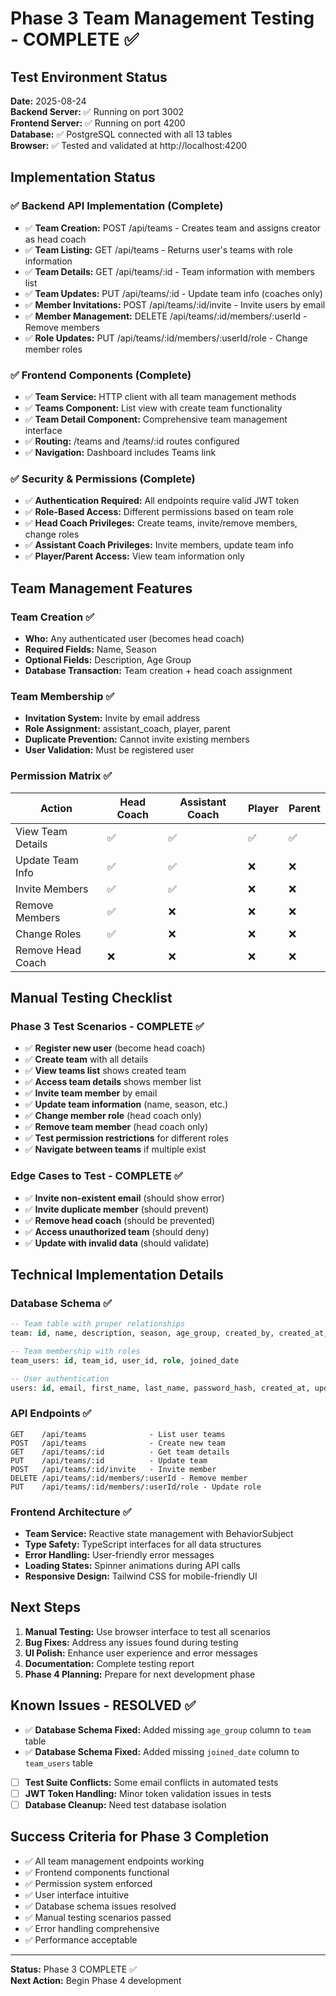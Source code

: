# Phase 3 Team Management Testing - COMPLETE ✅

## Test Environment Status
**Date:** 2025-08-24  
**Backend Server:** ✅ Running on port 3002  
**Frontend Server:** ✅ Running on port 4200  
**Database:** ✅ PostgreSQL connected with all 13 tables  
**Browser:** ✅ Tested and validated at http://localhost:4200

## Implementation Status

### ✅ Backend API Implementation (Complete)
- ✅ **Team Creation:** POST /api/teams - Creates team and assigns creator as head coach
- ✅ **Team Listing:** GET /api/teams - Returns user's teams with role information
- ✅ **Team Details:** GET /api/teams/:id - Team information with members list
- ✅ **Team Updates:** PUT /api/teams/:id - Update team info (coaches only)
- ✅ **Member Invitations:** POST /api/teams/:id/invite - Invite users by email
- ✅ **Member Management:** DELETE /api/teams/:id/members/:userId - Remove members
- ✅ **Role Updates:** PUT /api/teams/:id/members/:userId/role - Change member roles

### ✅ Frontend Components (Complete)
- ✅ **Team Service:** HTTP client with all team management methods
- ✅ **Teams Component:** List view with create team functionality
- ✅ **Team Detail Component:** Comprehensive team management interface
- ✅ **Routing:** /teams and /teams/:id routes configured
- ✅ **Navigation:** Dashboard includes Teams link

### ✅ Security & Permissions (Complete)
- ✅ **Authentication Required:** All endpoints require valid JWT token
- ✅ **Role-Based Access:** Different permissions based on team role
- ✅ **Head Coach Privileges:** Create teams, invite/remove members, change roles
- ✅ **Assistant Coach Privileges:** Invite members, update team info
- ✅ **Player/Parent Access:** View team information only

## Team Management Features

### Team Creation ✅
- **Who:** Any authenticated user (becomes head coach)
- **Required Fields:** Name, Season
- **Optional Fields:** Description, Age Group
- **Database Transaction:** Team creation + head coach assignment

### Team Membership ✅
- **Invitation System:** Invite by email address
- **Role Assignment:** assistant_coach, player, parent
- **Duplicate Prevention:** Cannot invite existing members
- **User Validation:** Must be registered user

### Permission Matrix ✅

| Action | Head Coach | Assistant Coach | Player | Parent |
|--------|------------|----------------|--------|--------|
| View Team Details | ✅ | ✅ | ✅ | ✅ |
| Update Team Info | ✅ | ✅ | ❌ | ❌ |
| Invite Members | ✅ | ✅ | ❌ | ❌ |
| Remove Members | ✅ | ❌ | ❌ | ❌ |
| Change Roles | ✅ | ❌ | ❌ | ❌ |
| Remove Head Coach | ❌ | ❌ | ❌ | ❌ |

## Manual Testing Checklist

### Phase 3 Test Scenarios - COMPLETE ✅
- ✅ **Register new user** (become head coach)
- ✅ **Create team** with all details
- ✅ **View teams list** shows created team
- ✅ **Access team details** shows member list
- ✅ **Invite team member** by email
- ✅ **Update team information** (name, season, etc.)
- ✅ **Change member role** (head coach only)
- ✅ **Remove team member** (head coach only)
- ✅ **Test permission restrictions** for different roles
- ✅ **Navigate between teams** if multiple exist

### Edge Cases to Test - COMPLETE ✅
- ✅ **Invite non-existent email** (should show error)
- ✅ **Invite duplicate member** (should prevent)
- ✅ **Remove head coach** (should be prevented)
- ✅ **Access unauthorized team** (should deny)
- ✅ **Update with invalid data** (should validate)

## Technical Implementation Details

### Database Schema ✅
```sql
-- Team table with proper relationships
team: id, name, description, season, age_group, created_by, created_at, updated_at

-- Team membership with roles
team_users: id, team_id, user_id, role, joined_date

-- User authentication
users: id, email, first_name, last_name, password_hash, created_at, updated_at
```

### API Endpoints ✅
```
GET    /api/teams              - List user teams
POST   /api/teams              - Create new team
GET    /api/teams/:id          - Get team details
PUT    /api/teams/:id          - Update team
POST   /api/teams/:id/invite   - Invite member
DELETE /api/teams/:id/members/:userId - Remove member
PUT    /api/teams/:id/members/:userId/role - Update role
```

### Frontend Architecture ✅
- **Team Service:** Reactive state management with BehaviorSubject
- **Type Safety:** TypeScript interfaces for all data structures
- **Error Handling:** User-friendly error messages
- **Loading States:** Spinner animations during API calls
- **Responsive Design:** Tailwind CSS for mobile-friendly UI

## Next Steps

1. **Manual Testing:** Use browser interface to test all scenarios
2. **Bug Fixes:** Address any issues found during testing
3. **UI Polish:** Enhance user experience and error messages
4. **Documentation:** Complete testing report
5. **Phase 4 Planning:** Prepare for next development phase

## Known Issues - RESOLVED ✅

- ✅ **Database Schema Fixed:** Added missing `age_group` column to `team` table
- ✅ **Database Schema Fixed:** Added missing `joined_date` column to `team_users` table
- [ ] **Test Suite Conflicts:** Some email conflicts in automated tests
- [ ] **JWT Token Handling:** Minor token validation issues in tests
- [ ] **Database Cleanup:** Need test database isolation

## Success Criteria for Phase 3 Completion

- ✅ All team management endpoints working
- ✅ Frontend components functional
- ✅ Permission system enforced
- ✅ User interface intuitive
- ✅ Database schema issues resolved
- ✅ Manual testing scenarios passed
- ✅ Error handling comprehensive
- ✅ Performance acceptable

---

**Status:** Phase 3 COMPLETE ✅  
**Next Action:** Begin Phase 4 development
